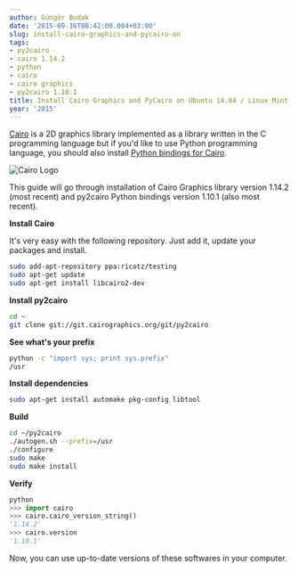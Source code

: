 ```yaml
---
author: Güngör Budak
date: '2015-09-16T08:42:00.004+03:00'
slug: install-cairo-graphics-and-pycairo-on
tags:
- py2cairo
- cairo 1.14.2
- python
- cairo
- cairo graphics
- py2cairo 1.10.1
title: Install Cairo Graphics and PyCairo on Ubuntu 14.04 / Linux Mint 17
year: '2015'
---
```


<a href="http://cairographics.org/" target="_blank">Cairo</a> is a 2D graphics library implemented as a library written in the C programming language but if you'd like to use Python programming language, you should also install <a href="http://cairographics.org/pycairo/" target="_blank">Python bindings for Cairo</a>.

![Cairo Logo](/public/images/cairo-logo.png)

This guide will go through installation of Cairo Graphics library version 1.14.2 (most recent) and py2cairo Python bindings version 1.10.1 (also most recent).

**Install Cairo**

It's very easy with the following repository. Just add it, update your packages and install.

```bash
sudo add-apt-repository ppa:ricotz/testing
sudo apt-get update
sudo apt-get install libcairo2-dev
```

**Install py2cairo**

```bash
cd ~
git clone git://git.cairographics.org/git/py2cairo
```

**See what's your prefix**

```bash
python -c "import sys; print sys.prefix"
/usr
```

**Install dependencies**

```bash
sudo apt-get install automake pkg-config libtool
```

**Build**

```bash
cd ~/py2cairo
./autogen.sh --prefix=/usr
./configure
sudo make
sudo make install
```

**Verify**

```python
python
>>> import cairo
>>> cairo.cairo_version_string()
'1.14.2'
>>> cairo.version
'1.10.1'
```

Now, you can use up-to-date versions of these softwares in your computer.
